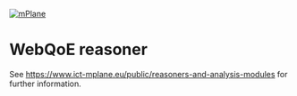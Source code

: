 [![mPlane](http://www.ict-mplane.eu/sites/default/files//public/mplane_final_256x_0.png)](http://www.ict-mplane.eu/)

WebQoE reasoner
==============
See https://www.ict-mplane.eu/public/reasoners-and-analysis-modules for further information.
